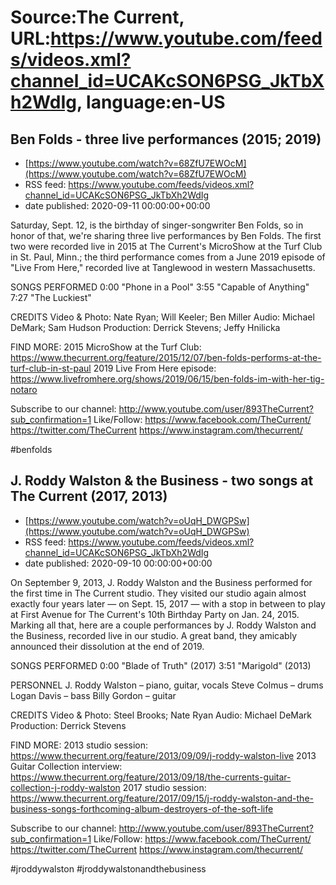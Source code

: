 # Source:The Current, URL:https://www.youtube.com/feeds/videos.xml?channel_id=UCAKcSON6PSG_JkTbXh2WdIg, language:en-US

## Ben Folds - three live performances (2015; 2019)
 - [https://www.youtube.com/watch?v=68ZfU7EWOcM](https://www.youtube.com/watch?v=68ZfU7EWOcM)
 - RSS feed: https://www.youtube.com/feeds/videos.xml?channel_id=UCAKcSON6PSG_JkTbXh2WdIg
 - date published: 2020-09-11 00:00:00+00:00

Saturday, Sept. 12, is the birthday of singer-songwriter Ben Folds, so in honor of that, we're sharing three live performances by Ben Folds. The first two were recorded live in 2015 at The Current's MicroShow at the Turf Club in St. Paul, Minn.; the third performance comes from a June 2019 episode of "Live From Here," recorded live at Tanglewood in western Massachusetts.

SONGS PERFORMED
0:00 "Phone in a Pool"
3:55 "Capable of Anything"
7:27 "The Luckiest"

CREDITS
Video & Photo: Nate Ryan; Will Keeler; Ben Miller
Audio: Michael DeMark; Sam Hudson
Production: Derrick Stevens; Jeffy Hnilicka

FIND MORE:
2015 MicroShow at the Turf Club: https://www.thecurrent.org/feature/2015/12/07/ben-folds-performs-at-the-turf-club-in-st-paul
2019 Live From Here episode: https://www.livefromhere.org/shows/2019/06/15/ben-folds-im-with-her-tig-notaro

Subscribe to our channel:
http://www.youtube.com/user/893TheCurrent?sub_confirmation=1
Like/Follow:
https://www.facebook.com/TheCurrent/
https://twitter.com/TheCurrent
https://www.instagram.com/thecurrent/

#benfolds

## J. Roddy Walston & the Business - two songs at The Current (2017, 2013)
 - [https://www.youtube.com/watch?v=oUqH_DWGPSw](https://www.youtube.com/watch?v=oUqH_DWGPSw)
 - RSS feed: https://www.youtube.com/feeds/videos.xml?channel_id=UCAKcSON6PSG_JkTbXh2WdIg
 - date published: 2020-09-10 00:00:00+00:00

On September 9, 2013, J. Roddy Walston and the Business performed for the first time in The Current studio. They visited our studio again almost exactly four years later — on Sept. 15, 2017 — with a stop in between to play at First Avenue for The Current's 10th Birthday Party on Jan. 24, 2015. Marking all that, here are a couple performances by J. Roddy Walston and the Business, recorded live in our studio. A great band, they amicably announced their dissolution at the end of 2019.

SONGS PERFORMED
0:00 "Blade of Truth" (2017)
3:51 "Marigold" (2013)

PERSONNEL
J. Roddy Walston – piano, guitar, vocals
Steve Colmus – drums
Logan Davis – bass
Billy Gordon – guitar

CREDITS
Video & Photo: Steel Brooks; Nate Ryan
Audio: Michael DeMark
Production: Derrick Stevens

FIND MORE:
2013 studio session:
https://www.thecurrent.org/feature/2013/09/09/j-roddy-walston-live
2013 Guitar Collection interview:
https://www.thecurrent.org/feature/2013/09/18/the-currents-guitar-collection-j-roddy-walston
2017 studio session:
https://www.thecurrent.org/feature/2017/09/15/j-roddy-walston-and-the-business-songs-forthcoming-album-destroyers-of-the-soft-life

Subscribe to our channel:
http://www.youtube.com/user/893TheCurrent?sub_confirmation=1
Like/Follow:
https://www.facebook.com/TheCurrent/
https://twitter.com/TheCurrent
https://www.instagram.com/thecurrent/

#jroddywalston #jroddywalstonandthebusiness

